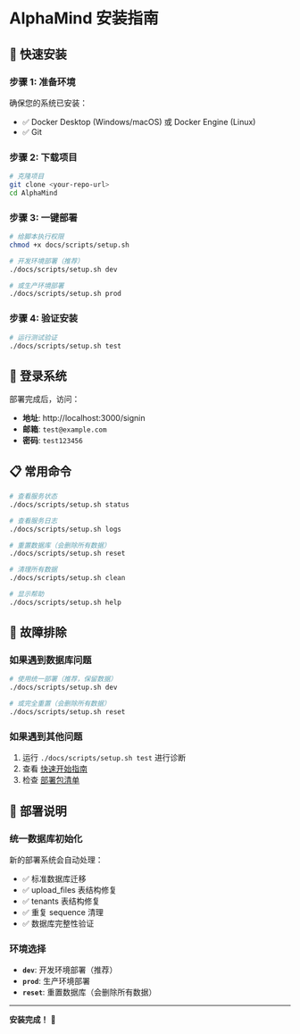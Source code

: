 # AlphaMind 安装指南

## 🚀 快速安装

### 步骤 1: 准备环境

确保您的系统已安装：
- ✅ Docker Desktop (Windows/macOS) 或 Docker Engine (Linux)
- ✅ Git

### 步骤 2: 下载项目

```bash
# 克隆项目
git clone <your-repo-url>
cd AlphaMind
```

### 步骤 3: 一键部署

```bash
# 给脚本执行权限
chmod +x docs/scripts/setup.sh

# 开发环境部署（推荐）
./docs/scripts/setup.sh dev

# 或生产环境部署
./docs/scripts/setup.sh prod
```

### 步骤 4: 验证安装

```bash
# 运行测试验证
./docs/scripts/setup.sh test
```

## 🔐 登录系统

部署完成后，访问：
- **地址**: http://localhost:3000/signin
- **邮箱**: `test@example.com`
- **密码**: `test123456`

## 📋 常用命令

```bash
# 查看服务状态
./docs/scripts/setup.sh status

# 查看服务日志
./docs/scripts/setup.sh logs

# 重置数据库（会删除所有数据）
./docs/scripts/setup.sh reset

# 清理所有数据
./docs/scripts/setup.sh clean

# 显示帮助
./docs/scripts/setup.sh help
```

## 🔧 故障排除

### 如果遇到数据库问题
```bash
# 使用统一部署（推荐，保留数据）
./docs/scripts/setup.sh dev

# 或完全重置（会删除所有数据）
./docs/scripts/setup.sh reset
```

### 如果遇到其他问题
1. 运行 `./docs/scripts/setup.sh test` 进行诊断
2. 查看 [快速开始指南](QUICK_START.md)
3. 检查 [部署包清单](DEPLOYMENT_PACKAGE.md)

## 🎯 部署说明

### 统一数据库初始化
新的部署系统会自动处理：
- ✅ 标准数据库迁移
- ✅ upload_files 表结构修复
- ✅ tenants 表结构修复
- ✅ 重复 sequence 清理
- ✅ 数据库完整性验证

### 环境选择
- **`dev`**: 开发环境部署（推荐）
- **`prod`**: 生产环境部署
- **`reset`**: 重置数据库（会删除所有数据）

---

**安装完成！** 🎉 
